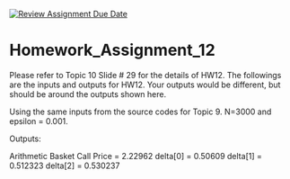 [![Review Assignment Due Date](https://classroom.github.com/assets/deadline-readme-button-24ddc0f5d75046c5622901739e7c5dd533143b0c8e959d652212380cedb1ea36.svg)](https://classroom.github.com/a/PDh4xlJB)
# Homework_Assignment_12

Please refer to Topic 10 Slide # 29 for the details of HW12. The followings are the inputs and outputs for HW12. Your outputs would be different, but should be around the outputs shown here.

Using the same inputs from the source codes for Topic 9. N=3000 and epsilon = 0.001.

Outputs:

Arithmetic Basket Call Price = 2.22962
delta[0] = 0.50609
delta[1] = 0.512323
delta[2] = 0.530237

